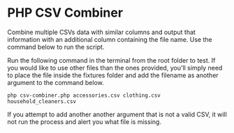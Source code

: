 # PHP CSV Combiner

Combine multiple CSVs data with similar columns and output that information with an additional column containing the file name. Use the command below to run the script.

Run the following command in the terminal from the root folder to test. If you would like to use other files than the ones provided, you'll simply need to place the file inside the fixtures folder and add the filename as another argument to the command below.

`php csv-combiner.php accessories.csv clothing.csv household_cleaners.csv`

If you attempt to add another another argument that is not a valid CSV, it will not run the process and alert you what file is missing.